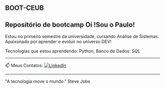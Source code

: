 BOOT-CEUB
---
Repositório de bootcamp
Oi !Sou o Paulo!
---

Estou no primeiro semestre da universidade, cursando Análise de Sistemas.
 Apaixonado por aprender e evoluir no universo DEV!

 Tecnologias que estou aprendendo:
Python,
Banco de Dados: SQL

---

📫 Meus Contatos:
[![LinkedIn](https://img.shields.io/badge/LinkedIn-0077B5?style=for-the-badge&logo=linkedin&logoColor=white)](https://www.linkedin.com/in/https://www.linkedin.com/in/ph-henrique-89433b365/)

---

"A tecnologia move o mundo."  Steve Jobs
